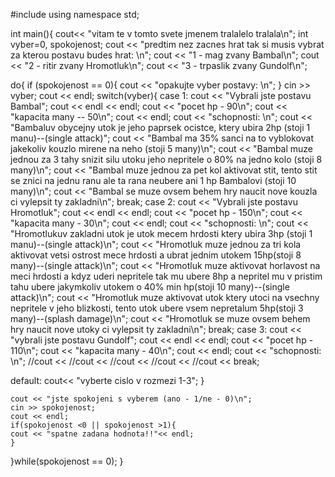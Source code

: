 #include <iostream>
using namespace std;

int main(){
  cout<< "vitam te v tomto svete jmenem tralalelo tralala\n";
 int vyber=0, spokojenost;
  cout << "predtim nez zacnes hrat tak si musis vybrat za kterou postavu budes hrat: \n";
  cout << "1 - mag zvany Bambal\n";
  cout << "2 - ritir zvany Hromotluk\n";
  cout << "3 - trpaslik zvany Gundolf\n";

 do{
 if (spokojenost == 0){
    cout << "opakujte vyber postavy: \n";
 }
  cin >> vyber;
  cout << endl;
 switch(vyber){
  case 1:
      cout << "Vybrali jste postavu Bambal";
      cout << endl << endl;
      cout << "pocet hp - 90\n";
      cout << "kapacita many -- 50\n";
      cout << endl;
      cout << "schopnosti: \n";
      cout << "Bambaluv obycejny utok je jeho paprsek ocistce, ktery ubira 2hp (stoji 1 manu)--(single attack)";
      cout << "Bambal ma 35% sanci na to vyblokovat jakekoliv kouzlo mirene na neho (stoji 5 many)\n";
      cout << "Bambal muze jednou za 3 tahy snizit silu utoku jeho nepritele o 80% na jedno kolo (stoji 8 many)\n";
      cout << "Bambal muze jednou za pet kol aktivovat stit, tento stit se znici na jednu ranu ale ta rana neubere ani 1 hp Bambalovi (stoji 10 many)\n";
      cout << "Bambal se muze ovsem behem hry naucit nove kouzla ci vylepsit ty zakladni\n";
      break;
  case 2:
      cout << "Vybrali jste postavu Hromotluk";
      cout << endl << endl;
      cout << "pocet hp - 150\n";
      cout << "kapacita many - 30\n";
      cout << endl;
      cout << "schopnosti: \n";
      cout << "Hromotlukuv zakladni utok je utok mecem hrdosti ktery ubira 3hp (stoji 1 manu)--(single attack)\n";
      cout << "Hromotluk muze jednou za tri kola aktivovat vetsi ostrost mece hrdosti a ubrat jednim utokem 15hp(stoji 8 many)--(single attack)\n";
      cout << "Hromotluk muze aktivovat horlavost na meci hrdosti a kdyz uderi nepritele tak mu ubere 8hp a nepritel mu v pristim tahu ubere jakymkoliv utokem o 40% min hp(stoji 10 many)--(single attack)\n";
      cout << "Hromotluk muze aktivovat utok ktery utoci na vsechny nepritele v jeho blizkosti, tento utok ubere vsem nepretalum 5hp(stoji 3 many)--(splash damage)\n";
      cout << "Hromotluk se muze ovsem behem hry naucit nove utoky ci vylepsit ty zakladni\n";
      break;
  case 3:
      cout << "vybrali jste postavu Gundolf";
      cout << endl << endl;
      cout << "pocet hp - 110\n";
      cout << "kapacita many - 40\n";
      cout << endl;
      cout << "schopnosti: \n";
      //cout <<
      //cout <<
      //cout <<
      //cout <<
      //cout <<
      break;

  default:
    cout<< "vyberte cislo v rozmezi 1-3";
  }

    cout << "jste spokojeni s vyberem (ano - 1/ne - 0)\n";
    cin >> spokojenost;
    cout << endl;
    if(spokojenost <0 || spokojenost >1){
    cout << "spatne zadana hodnota!!"<< endl;
    }
 }while(spokojenost == 0);
}

 
